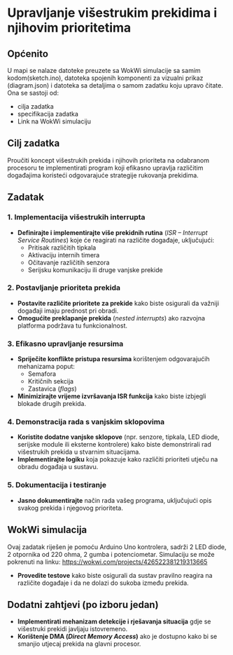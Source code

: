 # Upravljanje višestrukim prekidima i njihovim prioritetima

## Općenito
U mapi se nalaze datoteke preuzete sa WokWi simulacije sa samim kodom(sketch.ino), datoteka spojenih komponenti za vizualni prikaz (diagram.json) i  datoteka sa detaljima o samom zadatku koju upravo čitate. Ona se sastoji od:
- cilja zadatka
- specifikacija zadatka
- Link na WokWi simulaciju 

## Cilj zadatka
Proučiti koncept višestrukih prekida i njihovih prioriteta na odabranom procesoru te implementirati program koji efikasno upravlja različitim događajima koristeći odgovarajuće strategije rukovanja prekidima.

## Zadatak

### 1. Implementacija višestrukih interrupta
- **Definirajte i implementirajte više prekidnih rutina** (*ISR – Interrupt Service Routines*) koje će reagirati na različite događaje, uključujući:
  - Pritisak različitih tipkala
  - Aktivaciju internih timera
  - Očitavanje različitih senzora
  - Serijsku komunikaciju ili druge vanjske prekide

### 2. Postavljanje prioriteta prekida
- **Postavite različite prioritete za prekide** kako biste osigurali da važniji događaji imaju prednost pri obradi.
- **Omogućite preklapanje prekida** (*nested interrupts*) ako razvojna platforma podržava tu funkcionalnost.

### 3. Efikasno upravljanje resursima
- **Spriječite konflikte pristupa resursima** korištenjem odgovarajućih mehanizama poput:
  - Semafora
  - Kritičnih sekcija
  - Zastavica (*flags*)
- **Minimizirajte vrijeme izvršavanja ISR funkcija** kako biste izbjegli blokade drugih prekida.

### 4. Demonstracija rada s vanjskim sklopovima
- **Koristite dodatne vanjske sklopove** (npr. senzore, tipkala, LED diode, serijske module ili eksterne kontrolere) kako biste demonstrirali rad višestrukih prekida u stvarnim situacijama.
- **Implementirajte logiku** koja pokazuje kako različiti prioriteti utječu na obradu događaja u sustavu.

### 5. Dokumentacija i testiranje
- **Jasno dokumentirajte** način rada vašeg programa, uključujući opis svakog prekida i njegovog prioriteta.

## WokWi simulacija
Ovaj zadatak riješen je pomoću Arduino Uno kontrolera, sadrži 2 LED diode, 2 otpornika od 220 ohma, 2 gumba i potenciometar.
Simulaciju se može pokrenuti na linku: https://wokwi.com/projects/426522381219313665
- **Provedite testove** kako biste osigurali da sustav pravilno reagira na različite događaje i da ne dolazi do sukoba između prekida.

## Dodatni zahtjevi (po izboru jedan)
- **Implementirati mehanizam detekcije i rješavanja situacija** gdje se višestruki prekidi javljaju istovremeno.
- **Korištenje DMA (*Direct Memory Access*)** ako je dostupno kako bi se smanjio utjecaj prekida na glavni procesor.

